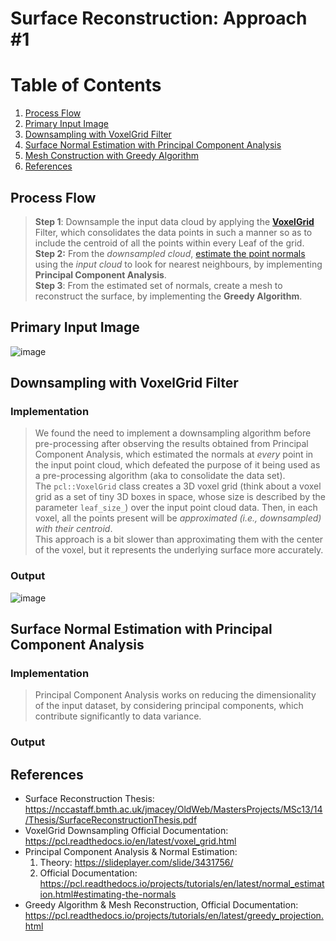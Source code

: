 <h1> Surface Reconstruction: Approach #1 </h1>

# Table of Contents
1. [Process Flow](#Process-Flow)
2. [Primary Input Image](#Primary-Input-Image)
3. [Downsampling with VoxelGrid Filter](#Downsampling-with-VoxelGrid-Filter)
4. [Surface Normal Estimation with Principal Component Analysis](#Surface-Normal-Estimation-with-Principal-Component-Analysis)
5. [Mesh Construction with Greedy Algorithm](#Mesh-Construction-with-Greedy-Algorithm)
6. [References](#References)

<h2> Process Flow <a name="Process-Flow"></a></h2>

> **Step 1**: Downsample the input data cloud by applying the [**VoxelGrid**](https://pointclouds.org/documentation/classpcl_1_1_voxel_grid_3_01pcl_1_1_p_c_l_point_cloud2_01_4.html) Filter, which consolidates the data points in such a manner so as to include the centroid of all the points within every Leaf of the grid. <br>
> **Step 2:** From the *downsampled cloud*, [estimate the point normals](https://pointclouds.org/documentation/classpcl_1_1_normal_estimation.html) using the *input cloud* to look for nearest neighbours, by implementing **Principal Component Analysis**. <br>
> **Step 3**: From the estimated set of normals, create a mesh to reconstruct the surface, by implementing the **Greedy Algorithm**. <br>

<h2>Primary Input Image<a name="Primary-Input-Image"></a></h2>

![image](https://user-images.githubusercontent.com/95737452/189767203-5c820b68-d15b-4222-961a-0172cb9ee2c1.png)

<h2> Downsampling with VoxelGrid Filter <a name="Downsampling-with-VoxelGrid-Filter"></a></h2>

<h3> Implementation </h3>

> We found the need to implement a downsampling algorithm before pre-processing after observing the results obtained from Principal Component Analysis, which estimated the normals at *every* point in the input point cloud, which defeated the purpose of it being used as a pre-processing algorithm (aka to consolidate the data set). <br>
> The `pcl::VoxelGrid` class creates a 3D voxel grid (think about a voxel grid as a set of tiny 3D boxes in space, whose size is described by the parameter `leaf_size_`) over the input point cloud data. Then, in each voxel, all the points present will be *approximated (i.e., downsampled) with their centroid*.  <br>
> This approach is a bit slower than approximating them with the center of the voxel, but it represents the underlying surface more accurately. <br>

<h3> Output </h3>

![image](https://user-images.githubusercontent.com/95737452/189767346-a6b294f3-d122-408d-9d66-31af497ecd65.png) <br>

<h2> Surface Normal Estimation with Principal Component Analysis <a name="Surface-Normal-Estimation-with-Principal-Component-Analysis"></a></h2>

<h3> Implementation </h3>

> Principal Component Analysis works on reducing the dimensionality of the input dataset, by considering principal components, which contribute significantly to data variance.

<h3> Output </h3>

<h2> References <a name="References"></a></h2>

* Surface Reconstruction Thesis: https://nccastaff.bmth.ac.uk/jmacey/OldWeb/MastersProjects/MSc13/14/Thesis/SurfaceReconstructionThesis.pdf 
* VoxelGrid Downsampling Official Documentation: https://pcl.readthedocs.io/en/latest/voxel_grid.html
* Principal Component Analysis & Normal Estimation:
    1. Theory: https://slideplayer.com/slide/3431756/
    2. Official Documentation: https://pcl.readthedocs.io/projects/tutorials/en/latest/normal_estimation.html#estimating-the-normals
* Greedy Algorithm & Mesh Reconstruction, Official Documentation: https://pcl.readthedocs.io/projects/tutorials/en/latest/greedy_projection.html
